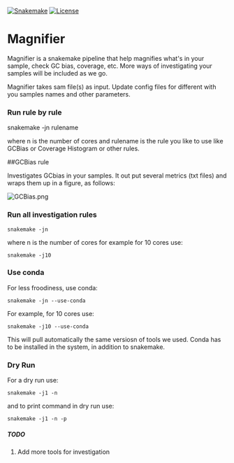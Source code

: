 
[![Snakemake](https://img.shields.io/badge/snakemake-≥6.0.2-brightgreen.svg)](https://snakemake.github.io)
[![License](https://img.shields.io/badge/License-BSD_3--Clause-blue.svg)](https://opensource.org/licenses/BSD-3-Clause)


Magnifier 
============================================================

Magnifier is a snakemake  pipeline that help magnifies what's in your sample, check GC bias, coverage, etc. More ways of investigating your samples will be included as we go.
 
Magnifier takes sam file(s) as input. Update config files for different with you samples names and other parameters. 

### Run rule by rule  
   snakemake -jn rulename 
  
where n is the number of cores and rulename is the rule you like to use like GCBias or Coverage Histogram or other rules. 

##GCBias rule 

   Investigates GCbias in your samples. It out put several metrics (txt files) and wraps them up in a figure, as follows: 
    
   ![GCBias.png](GCBias.png)

### Run all investigation rules 
    snakemake -jn 

where n is the number of cores for example for 10 cores use:


    snakemake -j10 

### Use conda 

For less froodiness, use conda:


    snakemake -jn --use-conda 


For example, for 10 cores use: 

    snakemake -j10 --use-conda 

This will pull automatically the same versiosn of tools we used. Conda has to be installed in the system, in addition to snakemake. 


### Dry Run


For a dry run use: 
  
  
    snakemake -j1 -n 


and to print command in dry run use: 

  
    snakemake -j1 -n -p 


##### TODO 
1. Add more tools for investigation 

